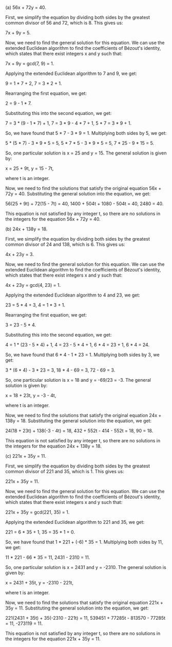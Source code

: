  (a) 56x + 72y = 40.

First, we simplify the equation by dividing both sides by the greatest common divisor of 56 and 72, which is 8. This gives us:

7x + 9y = 5.

Now, we need to find the general solution for this equation. We can use the extended Euclidean algorithm to find the coefficients of Bézout's identity, which states that there exist integers x and y such that:

7x + 9y = gcd(7, 9) = 1.

Applying the extended Euclidean algorithm to 7 and 9, we get:

9 = 1 * 7 + 2,
7 = 3 * 2 + 1.

Rearranging the first equation, we get:

2 = 9 - 1 * 7.

Substituting this into the second equation, we get:

7 = 3 * (9 - 1 * 7) + 1,
7 = 3 * 9 - 4 * 7 + 1,
5 * 7 = 3 * 9 + 1.

So, we have found that 5 * 7 - 3 * 9 = 1. Multiplying both sides by 5, we get:

5 * (5 * 7) - 3 * 9 * 5 = 5,
5 * 7 * 5 - 3 * 9 * 5 = 5,
7 * 25 - 9 * 15 = 5.

So, one particular solution is x = 25 and y = 15. The general solution is given by:

x = 25 + 9t,
y = 15 - 7t,

where t is an integer.

Now, we need to find the solutions that satisfy the original equation 56x + 72y = 40. Substituting the general solution into the equation, we get:

56(25 + 9t) + 72(15 - 7t) = 40,
1400 + 504t + 1080 - 504t = 40,
2480 = 40.

This equation is not satisfied by any integer t, so there are no solutions in the integers for the equation 56x + 72y = 40.

(b) 24x + 138y = 18.

First, we simplify the equation by dividing both sides by the greatest common divisor of 24 and 138, which is 6. This gives us:

4x + 23y = 3.

Now, we need to find the general solution for this equation. We can use the extended Euclidean algorithm to find the coefficients of Bézout's identity, which states that there exist integers x and y such that:

4x + 23y = gcd(4, 23) = 1.

Applying the extended Euclidean algorithm to 4 and 23, we get:

23 = 5 * 4 + 3,
4 = 1 * 3 + 1.

Rearranging the first equation, we get:

3 = 23 - 5 * 4.

Substituting this into the second equation, we get:

4 = 1 * (23 - 5 * 4) + 1,
4 = 23 - 5 * 4 + 1,
6 * 4 = 23 + 1,
6 * 4 = 24.

So, we have found that 6 * 4 - 1 * 23 = 1. Multiplying both sides by 3, we get:

3 * (6 * 4) - 3 * 23 = 3,
18 * 4 - 69 = 3,
72 - 69 = 3.

So, one particular solution is x = 18 and y = -69/23 = -3. The general solution is given by:

x = 18 + 23t,
y = -3 - 4t,

where t is an integer.

Now, we need to find the solutions that satisfy the original equation 24x + 138y = 18. Substituting the general solution into the equation, we get:

24(18 + 23t) + 138(-3 - 4t) = 18,
432 + 552t - 414 - 552t = 18,
90 = 18.

This equation is not satisfied by any integer t, so there are no solutions in the integers for the equation 24x + 138y = 18.

(c) 221x + 35y = 11.

First, we simplify the equation by dividing both sides by the greatest common divisor of 221 and 35, which is 1. This gives us:

221x + 35y = 11.

Now, we need to find the general solution for this equation. We can use the extended Euclidean algorithm to find the coefficients of Bézout's identity, which states that there exist integers x and y such that:

221x + 35y = gcd(221, 35) = 1.

Applying the extended Euclidean algorithm to 221 and 35, we get:

221 = 6 * 35 + 1,
35 = 35 * 1 + 0.

So, we have found that 1 * 221 + (-6) * 35 = 1. Multiplying both sides by 11, we get:

11 * 221 - 66 * 35 = 11,
2431 - 2310 = 11.

So, one particular solution is x = 2431 and y = -2310. The general solution is given by:

x = 2431 + 35t,
y = -2310 - 221t,

where t is an integer.

Now, we need to find the solutions that satisfy the original equation 221x + 35y = 11. Substituting the general solution into the equation, we get:

221(2431 + 35t) + 35(-2310 - 221t) = 11,
539451 + 77285t - 813570 - 77285t = 11,
-273119 = 11.

This equation is not satisfied by any integer t, so there are no solutions in the integers for the equation 221x + 35y = 11.